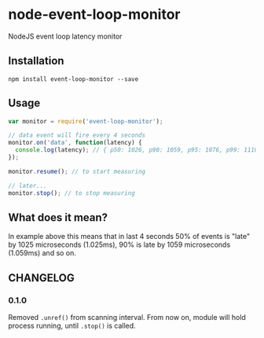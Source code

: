 node-event-loop-monitor
=======================

NodeJS event loop latency monitor

Installation
------------

```
npm install event-loop-monitor --save
```

Usage
-----

```javascript
var monitor = require('event-loop-monitor');

// data event will fire every 4 seconds
monitor.on('data', function(latency) {
  console.log(latency); // { p50: 1026, p90: 1059, p95: 1076, p99: 1110, p100: 1260 }   
});

monitor.resume(); // to start measuring

// later...
monitor.stop(); // to stop measuring
```

What does it mean?
------------------

In example above this means that in last 4 seconds 50% of events is "late" by 1025 microseconds (1.025ms), 90% is late by 1059 microseconds (1.059ms) and so on.

CHANGELOG
--------

### 0.1.0

Removed `.unref()` from scanning interval. From now on, module will hold process running, until `.stop()` is called.
